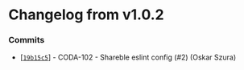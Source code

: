 # Changelog from v1.0.2
### Commits
* [[`19b15c5`](http://github.com/coda-it/eslint-config-codait/commit/19b15c5cbfcf88819249c1f940684715d153621d)] - CODA-102 - Shareble eslint config (#2) (Oskar Szura)